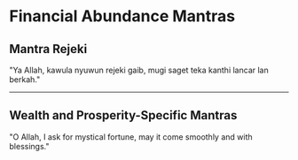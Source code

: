 # Financial Abundance Mantras

## Mantra Rejeki
"Ya Allah, kawula nyuwun rejeki gaib, mugi saget teka kanthi lancar lan berkah."

---

## Wealth and Prosperity-Specific Mantras
"O Allah, I ask for mystical fortune, may it come smoothly and with blessings."
